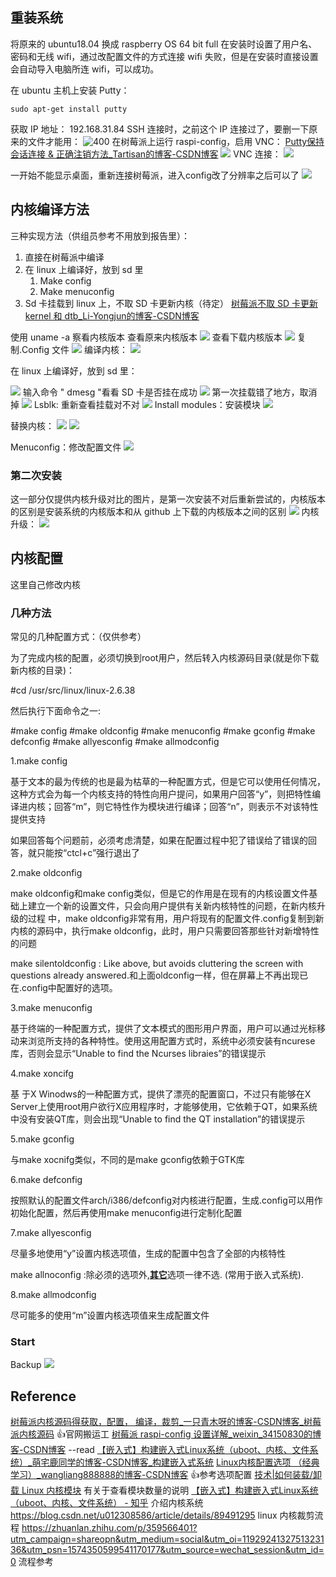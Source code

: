 ## 重装系统
将原来的 ubuntu18.04 换成 raspberry OS 64 bit full
在安装时设置了用户名、密码和无线 wifi，通过改配置文件的方式连接 wifi 失败，但是在安装时直接设置会自动导入电脑所连 wifi，可以成功。

在 ubuntu 主机上安装 Putty：
```shell
sudo apt-get install putty
```
获取 IP 地址：
192.168.31.84
SSH 连接时，之前这个 IP 连接过了，要删一下原来的文件才能用：
![400](https://raw.githubusercontent.com/acdefg/cdn/main/obsidian/202211101930369.png)
在树莓派上运行 raspi-config，启用 VNC：
[Putty保持会话连接 & 正确注销方法_Tartisan的博客-CSDN博客](https://blog.csdn.net/Design_by_TaoZ/article/details/80629646)
![](https://raw.githubusercontent.com/acdefg/cdn/main/obsidian/202211101944468.png)
VNC 连接：
![](https://raw.githubusercontent.com/acdefg/cdn/main/obsidian/202211101944590.png)

一开始不能显示桌面，重新连接树莓派，进入config改了分辨率之后可以了
![](https://raw.githubusercontent.com/acdefg/cdn/main/obsidian/202211101953207.png)

## 内核编译方法
三种实现方法（供组员参考不用放到报告里）：
1. 直接在树莓派中编译
2. 在 linux 上编译好，放到 sd 里
	1. Make config
	2. Make menuconfig
3. Sd 卡挂载到 linux 上，不取 SD 卡更新内核（待定）
[树莓派不取 SD 卡更新 kernel 和 dtb_Li-Yongjun的博客-CSDN博客](https://blog.csdn.net/lyndon_li/article/details/127718815)

使用 uname -a 察看内核版本
查看原来内核版本
![](https://raw.githubusercontent.com/acdefg/cdn/main/obsidian/202211110125692.png)
查看下载内核版本
![](https://raw.githubusercontent.com/acdefg/cdn/main/obsidian/202211110125244.png)
复制.Config 文件
![](https://raw.githubusercontent.com/acdefg/cdn/main/obsidian/202211110126615.png)
编译内核：
![](https://raw.githubusercontent.com/acdefg/cdn/main/obsidian/202211110126065.png)

在 linux 上编译好，放到 sd 里：

![](https://raw.githubusercontent.com/acdefg/cdn/main/obsidian/202211110100666.png)
输入命令 " dmesg "看看 SD 卡是否挂在成功
![](https://raw.githubusercontent.com/acdefg/cdn/main/obsidian/202211110101349.png)
第一次挂载错了地方，取消掉
![](https://raw.githubusercontent.com/acdefg/cdn/main/obsidian/202211110111889.png)
Lsblk: 重新查看挂载对不对
![](https://raw.githubusercontent.com/acdefg/cdn/main/obsidian/202211110119639.png)
Install modules：安装模块
![](https://raw.githubusercontent.com/acdefg/cdn/main/obsidian/202211110122475.png)

替换内核：
![](https://raw.githubusercontent.com/acdefg/cdn/main/obsidian/202211110133965.png)
![](https://raw.githubusercontent.com/acdefg/cdn/main/obsidian/202211110956391.png)

Menuconfig：修改配置文件
![](https://raw.githubusercontent.com/acdefg/cdn/main/obsidian/202211111027509.png)


### 第二次安装
这一部分仅提供内核升级对比的图片，是第一次安装不对后重新尝试的，内核版本的区别是安装系统的内核版本和从 github 上下载的内核版本之间的区别
![](https://raw.githubusercontent.com/acdefg/cdn/main/obsidian/202211110935973.png)
内核升级：
![](https://raw.githubusercontent.com/acdefg/cdn/main/obsidian/202211111006632.png)

## 内核配置
这里自己修改内核
### 几种方法
常见的几种配置方式：（仅供参考）

为了完成内核的配置，必须切换到root用户，然后转入内核源码目录(就是你下载新内核的目录)：

#cd /usr/src/linux/linux-2.6.38

然后执行下面命令之一:

#make config
#make oldconfig
#make menuconfig
#make gconfig
#make defconfig
#make allyesconfig
#make allmodconfig

1.make config

基于文本的最为传统的也是最为枯草的一种配置方式，但是它可以使用任何情况，这种方式会为每一个内核支持的特性向用户提问，如果用户回答“y”，则把特性编译进内核；回答“m”，则它特性作为模块进行编译；回答“n”，则表示不对该特性提供支持

如果回答每个问题前，必须考虑清楚，如果在配置过程中犯了错误给了错误的回答，就只能按“ctcl+c”强行退出了

2.make oldconfig

make oldconfig和make config类似，但是它的作用是在现有的内核设置文件基础上建立一个新的设置文件，只会向用户提供有关新内核特性的问题，在新内核升级的过程 中，make oldconfig非常有用，用户将现有的配置文件.config复制到新内核的源码中，执行make oldconfig，此时，用户只需要回答那些针对新增特性的问题

make silentoldconfig : Like above, but avoids cluttering the screen with questions already answered.和上面oldconfig一样，但在屏幕上不再出现已在.config中配置好的选项。

3.make menuconfig

基于终端的一种配置方式，提供了文本模式的图形用户界面，用户可以通过光标移动来浏览所支持的各种特性。使用这用配置方式时，系统中必须安装有ncurese库，否则会显示“Unable to find the Ncurses libraies”的错误提示

4.make xoncifg

基 于X Winodws的一种配置方式，提供了漂亮的配置窗口，不过只有能够在X Server上使用root用户欲行X应用程序时，才能够使用，它依赖于QT，如果系统中没有安装QT库，则会出现“Unable to find the QT installation”的错误提示

5.make gconfig

与make xocnifg类似，不同的是make gconfig依赖于GTK库

6.make defconfig

按照默认的配置文件arch/i386/defconfig对内核进行配置，生成.config可以用作初始化配置，然后再使用make menuconfig进行定制化配置

7.make allyesconfig

尽量多地使用“y”设置内核选项值，生成的配置中包含了全部的内核特性

make allnoconfig :除必须的选项外,[**其它**](https://blog.csdn.net/hushup/article/details/26257791#:~:text=%E5%9C%A8%E5%86%85%E6%A0%B8%E6%A0%91%E7%9A%84%E6%A0%B9%E7%9B%AE%E5%BD%95,%E8%A1%8C%E4%BF%AE%E6%94%B9%EF%BC%8C%E5%86%8D%E8%BF%90%E8%A1%8C%E3%80%82)选项一律不选. (常用于嵌入式系统).  

8.make allmodconfig

尽可能多的使用“m”设置内核选项值来生成配置文件


### Start
Backup
![](https://raw.githubusercontent.com/acdefg/cdn/main/obsidian/202211111306492.png)



## Reference
[树莓派内核源码得获取，配置， 编译，裁剪_一只青木呀的博客-CSDN博客_树莓派内核源码](https://blog.csdn.net/weixin_45309916/article/details/107525503) 👍官网搬运工
[树莓派 raspi-config 设置详解_weixin_34150830的博客-CSDN博客](https://blog.csdn.net/weixin_34150830/article/details/91733122)   --read
[【嵌入式】构建嵌入式Linux系统（uboot、内核、文件系统）_萌宅鹿同学的博客-CSDN博客_构建嵌入式系统](https://blog.csdn.net/weixin_43734095/article/details/105251245)
[Linux内核配置选项 （经典学习）_wangliang888888的博客-CSDN博客](https://blog.csdn.net/wangliang888888/article/details/86599092) 👍参考选项配置
[技术|如何装载/卸载 Linux 内核模块](https://linux.cn/article-9750-1.html) 有关于查看模块数量的说明
[【嵌入式】构建嵌入式Linux系统（uboot、内核、文件系统） - 知乎](https://zhuanlan.zhihu.com/p/573207792) 介绍内核系统
https://blog.csdn.net/u012308586/article/details/89491295 linux 内核裁剪流程
https://zhuanlan.zhihu.com/p/359566401?utm_campaign=shareopn&utm_medium=social&utm_oi=1192924132751323136&utm_psn=1574350599541170177&utm_source=wechat_session&utm_id=0 流程参考
